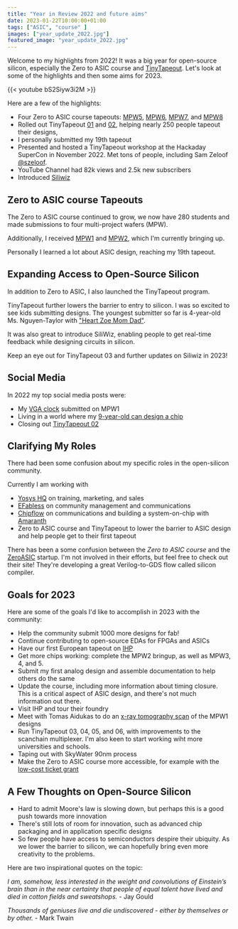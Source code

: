 ```yaml
---
title: "Year in Review 2022 and future aims"
date: 2023-01-22T10:00:00+01:00
tags: ["ASIC", "course" ]
images: ["year_update_2022.jpg"]
featured_image: "year_update_2022.jpg"
---
```


Welcome to my highlights from 2022! It was a big year for open-source silicon, especially the Zero to ASIC course and [TinyTapeout](https://tinytapeout.com). Let's look at some of the highlights and then some aims for 2023.

{{< youtube bS2Siyw3i2M >}}

Here are a few of the highlights:
* Four Zero to ASIC course tapeouts: [MPW5](/post/mpw5_submitted/), [MPW6](/post/mpw6_submitted/), [MPW7](/post/mpw7_submitted/), and [MPW8](/post/mpw8_submitted/)
* Rolled out TinyTapeout [01](https://tinytapeout.com/runs/tt01/) and [02](https://tinytapeout.com/runs/tt02/), helping nearly 250 people tapeout their designs,
* I personally submitted my 19th tapeout
* Presented and hosted a TinyTapeout workshop at the Hackaday SuperCon in November 2022. Met tons of people, including Sam Zeloof [@szeloof](https://twitter.com/szeloof).
* YouTube Channel had 82k views and 2.5k new subscribers
* Introduced [Siliwiz](https://www.youtube.com/watch?v=V9xCa4RNfCM)


## Zero to ASIC course Tapeouts
The Zero to ASIC course continued to grow, we now have 280 students and made submissions to four multi-project wafers (MPW).

Additionally, I received [MPW1](/post/mpw1-is-alive/) and [MPW2](https://twitter.com/matthewvenn/status/1588656855353790465?s=20), which I'm currently bringing up.

Personally I learned a lot about ASIC design, reaching my 19th tapeout. 

## Expanding Access to Open-Source Silicon
In addition to Zero to ASIC, I also launched the TinyTapeout program. 

TinyTapeout further lowers the barrier to entry to silicon. I was so excited to see kids submitting designs. The youngest submitter so far is 4-year-old Ms. Nguyen-Taylor with ["Heart Zoe Mom Dad"](https://tinytapeout.com/runs/tt02/031/).

It was also great to introduce SiliWiz, enabling people to get real-time feedback while designing circuits in silicon.

Keep an eye out for TinyTapeout 03 and further updates on Siliwiz in 2023!

## Social Media
In 2022 my top social media posts were:
* My [VGA clock](https://twitter.com/matthewvenn/status/1509491474722967553?s=20) submitted on MPW1
* Living in a world where my [9-year-old can design a chip](https://twitter.com/matthewvenn/status/1566377267298697221)
* Closing out [TinyTapeout 02](https://twitter.com/matthewvenn/status/1598736789119930380?s=20)

## Clarifying My Roles
There had been some confusion about my specific roles in the open-silicon community.

Currently I am working with
* [Yosys HQ](https://www.yosyshq.com/) on training, marketing, and sales
* [EFabless](https://efabless.com/) on community management and communications
* [Chipflow](https://www.chipflow.io/) on communications and building a system-on-chip with [Amaranth](https://github.com/amaranth-lang/amaranth)
* Zero to ASIC course and TinyTapeout to lower the barrier to ASIC design and help people get to their first tapeout

There has been a some confusion between the *Zero to ASIC course* and the [ZeroASIC](https://www.zeroasic.com/) startup. I'm not involved in their efforts, but feel free to check out their site! They're developing a great Verilog-to-GDS flow called silicon compiler.

## Goals for 2023
Here are some of the goals I'd like to accomplish in 2023 with the community:
* Help the community submit 1000 more designs for fab!
* Continue contributing to open-source EDAs for FPGAs and ASICs
* Have our first European tapeout on [IHP](https://www.ihp-solutions.com/index.php?id=11)
* Get more chips working: complete the MPW2 bringup, as well as MPW3, 4, and 5.
* Submit my first analog design and assemble documentation to help others do the same
* Update the course, including more information about timing closure. This is a critical aspect of ASIC design, and there's not much information out there.
* Visit IHP and tour their foundry
* Meet with Tomas Aidukas to do an [x-ray tomography scan](https://www.youtube.com/watch?v=lEvf16Op2U8) of the MPW1 designs
* Run TinyTapeout 03, 04, 05, and 06, with improvements to the scanchain multiplexer. I'm also keen to start working wiht more universities and schools.
* Taping out with SkyWater 90nm process
* Make the Zero to ASIC course more accessible, for example with the [low-cost ticket grant](/#grant)

## A Few Thoughts on Open-Source Silicon
* Hard to admit Moore's law is slowing down, but perhaps this is a good push towards more innovation
* There's still lots of room for innovation, such as advanced chip packaging and in application specific designs
* So few people have access to semiconductors despire their ubiquity. As we lower the barrier to silicon, we can hopefully bring even more creativity to the problems.

Here are two inspirational quotes on the topic:

*I am, somehow, less interested in the weight and convolutions of Einstein’s brain than in the near certainty that people of equal talent have lived and died in cotton fields and sweatshops.* - Jay Gould

*Thousands of geniuses live and die undiscovered - either by themselves or by other.* - Mark Twain 

